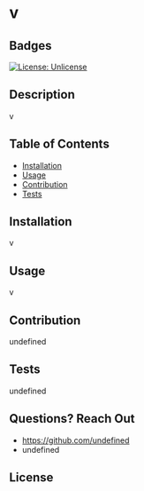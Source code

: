 # v
## Badges
[![License: Unlicense](https://img.shields.io/badge/license-Unlicense-blue.svg)](http://unlicense.org/)
## Description
v
## Table of Contents
- [Installation](#installation)
- [Usage](#usage)
- [Contribution](#contribution)
- [Tests](#test)
## Installation
v
## Usage
v
## Contribution
undefined
## Tests
undefined
## Questions? Reach Out
- https://github.com/undefined
- undefined
## License

